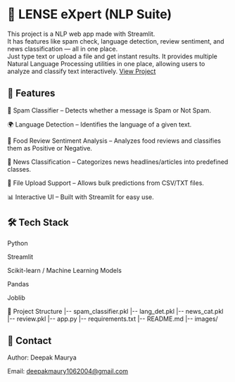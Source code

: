 # 🧠 LENSE eXpert (NLP Suite)

This project is a NLP web app made with Streamlit.  
It has features like spam check, language detection, review sentiment, and news classification — all in one place.  
Just type text or upload a file and get instant results.
It provides multiple Natural Language Processing utilities in one place, allowing users to analyze and classify text interactively.
<a href="https://lensml.streamlit.app/"> View Project</a>

## 🚀 Features

🤖 Spam Classifier – Detects whether a message is Spam or Not Spam.

🌍 Language Detection – Identifies the language of a given text.

🍔 Food Review Sentiment Analysis – Analyzes food reviews and classifies them as Positive or Negative.

📰 News Classification – Categorizes news headlines/articles into predefined classes.

📂 File Upload Support – Allows bulk predictions from CSV/TXT files.

📊 Interactive UI – Built with Streamlit for easy use.

## 🛠️ Tech Stack

Python

Streamlit

Scikit-learn / Machine Learning Models

Pandas

Joblib

📂 Project Structure
|-- spam_classifier.pkl
|-- lang_det.pkl
|-- news_cat.pkl
|-- review.pkl
|-- app.py
|-- requirements.txt
|-- README.md
|-- images/

## 📧 Contact

Author: Deepak Maurya

Email: deepakmaury1062004@gmail.com
